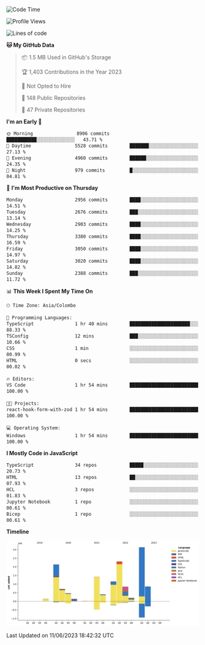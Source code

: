
<!--START_SECTION:waka-->
![Code Time](http://img.shields.io/badge/Code%20Time-1%2C145%20hrs%2049%20mins-blue)

![Profile Views](http://img.shields.io/badge/Profile%20Views-0-blue)

![Lines of code](https://img.shields.io/badge/From%20Hello%20World%20I%27ve%20Written-13.9%20million%20lines%20of%20code-blue)

**🐱 My GitHub Data** 

> 📦 1.5 MB Used in GitHub's Storage 
 > 
> 🏆 1,403 Contributions in the Year 2023
 > 
> 🚫 Not Opted to Hire
 > 
> 📜 148 Public Repositories 
 > 
> 🔑 47 Private Repositories 
 > 
**I'm an Early 🐤** 

```text
🌞 Morning                8906 commits        ███████████░░░░░░░░░░░░░░   43.71 % 
🌆 Daytime                5528 commits        ███████░░░░░░░░░░░░░░░░░░   27.13 % 
🌃 Evening                4960 commits        ██████░░░░░░░░░░░░░░░░░░░   24.35 % 
🌙 Night                  979 commits         █░░░░░░░░░░░░░░░░░░░░░░░░   04.81 % 
```
📅 **I'm Most Productive on Thursday** 

```text
Monday                   2956 commits        ████░░░░░░░░░░░░░░░░░░░░░   14.51 % 
Tuesday                  2676 commits        ███░░░░░░░░░░░░░░░░░░░░░░   13.14 % 
Wednesday                2903 commits        ████░░░░░░░░░░░░░░░░░░░░░   14.25 % 
Thursday                 3380 commits        ████░░░░░░░░░░░░░░░░░░░░░   16.59 % 
Friday                   3050 commits        ████░░░░░░░░░░░░░░░░░░░░░   14.97 % 
Saturday                 3020 commits        ████░░░░░░░░░░░░░░░░░░░░░   14.82 % 
Sunday                   2388 commits        ███░░░░░░░░░░░░░░░░░░░░░░   11.72 % 
```


📊 **This Week I Spent My Time On** 

```text
🕑︎ Time Zone: Asia/Colombo

💬 Programming Languages: 
TypeScript               1 hr 40 mins        ██████████████████████░░░   88.33 % 
TSConfig                 12 mins             ███░░░░░░░░░░░░░░░░░░░░░░   10.66 % 
CSS                      1 min               ░░░░░░░░░░░░░░░░░░░░░░░░░   00.99 % 
HTML                     0 secs              ░░░░░░░░░░░░░░░░░░░░░░░░░   00.02 % 

🔥 Editors: 
VS Code                  1 hr 54 mins        █████████████████████████   100.00 % 

🐱‍💻 Projects: 
react-hook-form-with-zod 1 hr 54 mins        █████████████████████████   100.00 % 

💻 Operating System: 
Windows                  1 hr 54 mins        █████████████████████████   100.00 % 
```

**I Mostly Code in JavaScript** 

```text
TypeScript               34 repos            █████░░░░░░░░░░░░░░░░░░░░   20.73 % 
HTML                     13 repos            ██░░░░░░░░░░░░░░░░░░░░░░░   07.93 % 
HCL                      3 repos             ░░░░░░░░░░░░░░░░░░░░░░░░░   01.83 % 
Jupyter Notebook         1 repo              ░░░░░░░░░░░░░░░░░░░░░░░░░   00.61 % 
Bicep                    1 repo              ░░░░░░░░░░░░░░░░░░░░░░░░░   00.61 % 
```



**Timeline**

![Lines of Code chart](https://raw.githubusercontent.com/ccweerasinghe1994/ccweerasinghe1994/master/assets/bar_graph.png)


 Last Updated on 11/06/2023 18:42:32 UTC
<!--END_SECTION:waka-->
